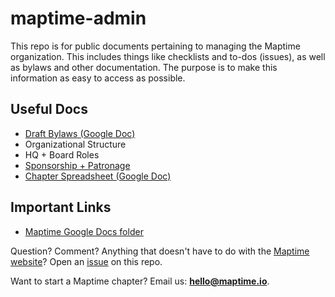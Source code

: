 # maptime-admin

This repo is for public documents pertaining to managing the Maptime organization. This includes things like checklists and to-dos (issues), as well as bylaws and other documentation. The purpose is to make this information as easy to access as possible.

## Useful Docs

* [Draft Bylaws (Google Doc)](https://docs.google.com/document/d/1jEzrPYctf6_arAM-kkRY6umaDu_KJOefJO8DyKWT1G0/edit)
* Organizational Structure
* HQ + Board Roles
* [Sponsorship + Patronage](https://gist.github.com/bethschechter/3bb500b70a005f3cfd48)
* [Chapter Spreadsheet (Google Doc)](https://docs.google.com/spreadsheets/d/1JJMqy91xg576U642MGHmgm2W687ZSv0BJXvtso7gi4M/edit#gid=0)

## Important Links

* [Maptime Google Docs folder](https://drive.google.com/drive/u/0/folders/0B-QWxIF3d0tlZ2ZpWEpZSUlOT28)

Question? Comment? Anything that doesn't have to do with the [Maptime website](https://github.com/maptime/maptime.github.io)? Open an [issue](https://github.com/maptime/maptime-admin/issues) on this repo.

Want to start a Maptime chapter? Email us: **hello@maptime.io**.
